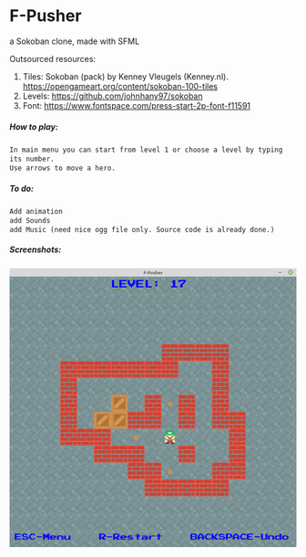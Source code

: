 # F-Pusher
a Sokoban clone, made with SFML

Outsourced resources:
1) Tiles:  Sokoban (pack)	by  Kenney Vleugels (Kenney.nl).  https://opengameart.org/content/sokoban-100-tiles
2) Levels:	https://github.com/johnhany97/sokoban
3) Font:	https://www.fontspace.com/press-start-2p-font-f11591

##### How to play:
	In main menu you can start from level 1 or choose a level by typing its number.
	Use arrows to move a hero.

##### To do:
	Add animation
	add Sounds
	add Music (need nice ogg file only. Source code is already done.)


##### Screenshots:
![alt text](https://github.com/filasfilas/F-Pusher/blob/main/media/images/F-Pusher-1.png?raw=true)


